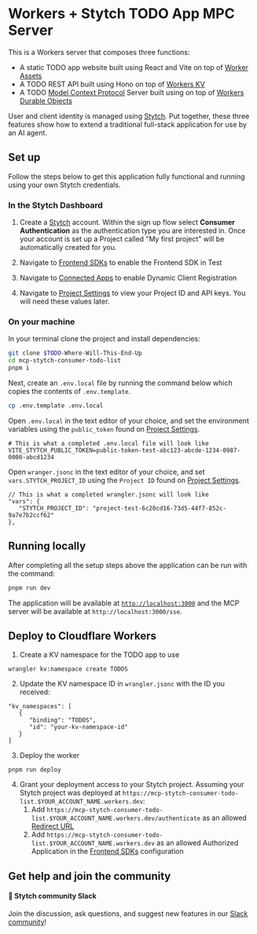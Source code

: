 # Workers + Stytch TODO App MPC Server

This is a Workers server that composes three functions:
* A static TODO app website built using React and Vite on top of [Worker Assets](https://developers.cloudflare.com/workers/static-assets/)
* A TODO REST API built using Hono on top of [Workers KV](https://developers.cloudflare.com/kv/) 
* A TODO [Model Context Protocol](https://modelcontextprotocol.io/introduction) Server built using on top of [Workers Durable Objects](https://developers.cloudflare.com/durable-objects/)

User and client identity is managed using [Stytch](https://stytch.com/). Put together, these three features show how to extend a traditional full-stack application for use by an AI agent.

## Set up

Follow the steps below to get this application fully functional and running using your own Stytch credentials.

### In the Stytch Dashboard

1. Create a [Stytch](https://stytch.com/) account. Within the sign up flow select **Consumer Authentication** as the authentication type you are interested in. Once your account is set up a Project called "My first project" will be automatically created for you.

2. Navigate to [Frontend SDKs](https://stytch.com/dashboard/sdk-configuration?env=test) to enable the Frontend SDK in Test

3. Navigate to [Connected Apps](https://stytch.com/dashboard/connected-apps?env=test) to enable Dynamic Client Registration

4. Navigate to [Project Settings](https://stytch.com/dashboard/project-settings?env=test) to view your Project ID and API keys. You will need these values later.

### On your machine

In your terminal clone the project and install dependencies:

```bash
git clone $TODO-Where-Will-This-End-Up
cd mcp-stytch-consumer-todo-list
pnpm i
```

Next, create an `.env.local` file by running the command below which copies the contents of `.env.template`.

```bash
cp .env.template .env.local
```

Open `.env.local` in the text editor of your choice, and set the environment variables using the `public_token` found on [Project Settings](https://stytch.com/dashboard/project-settings?env=test).

```
# This is what a completed .env.local file will look like
VITE_STYTCH_PUBLIC_TOKEN=public-token-test-abc123-abcde-1234-0987-0000-abcd1234
```

Open `wranger.jsonc` in the text editor of your choice, and set `vars.STYTCH_PROJECT_ID` using the `Project ID` found on [Project Settings](https://stytch.com/dashboard/project-settings?env=test).
```
// This is what a completed wrangler.jsonc will look like
"vars": {
   "STYTCH_PROJECT_ID": "project-test-6c20cd16-73d5-44f7-852c-9a7e7b2ccf62"
},
```

## Running locally

After completing all the setup steps above the application can be run with the command:

```bash
pnpm run dev
```

The application will be available at [`http://localhost:3000`](http://localhost:3000) and the MCP server will be available at `http://localhost:3000/sse`.

##  Deploy to Cloudflare Workers

1. Create a KV namespace for the TODO app to use

```
wrangler kv:namespace create TODOS
```

2. Update the KV namespace ID in `wrangler.jsonc` with the ID you received:

```
"kv_namespaces": [
   {
      "binding": "TODOS",
      "id": "your-kv-namespace-id"
   }
]
```

3. Deploy the worker

```
pnpm run deploy
```

4. Grant your deployment access to your Stytch project. Assuming your Stytch project was deployed at `https://mcp-stytch-consumer-todo-list.$YOUR_ACCOUNT_NAME.workers.dev`:
   1. Add `https://mcp-stytch-consumer-todo-list.$YOUR_ACCOUNT_NAME.workers.dev/authenticate` as an allowed [Redirect URL](https://stytch.com/dashboard/redirect-urls?env=test)
   2. Add `https://mcp-stytch-consumer-todo-list.$YOUR_ACCOUNT_NAME.workers.dev` as an allowed Authorized Application in the [Frontend SDKs](https://stytch.com/dashboard/sdk-configuration?env=test) configuration

## Get help and join the community

#### :speech_balloon: Stytch community Slack

Join the discussion, ask questions, and suggest new features in our [Slack community](https://stytch.com/docs/resources/support/overview)!

